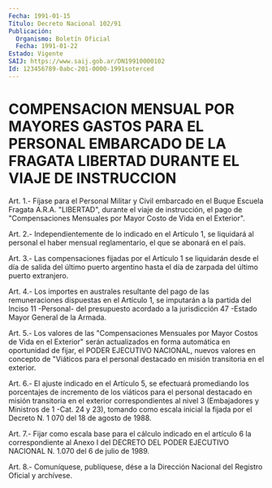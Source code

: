 ```yaml
---
Fecha: 1991-01-15
Título: Decreto Nacional 102/91
Publicación:
  Organismo: Boletín Oficial
  Fecha: 1991-01-22
Estado: Vigente
SAIJ: https://www.saij.gob.ar/DN19910000102
Id: 123456789-0abc-201-0000-1991soterced
---
```

# COMPENSACION MENSUAL POR MAYORES GASTOS PARA EL PERSONAL EMBARCADO DE LA FRAGATA LIBERTAD DURANTE EL VIAJE DE INSTRUCCION

<a id="1"></a>
Art.  1.- Fíjase para el Personal Militar y Civil embarcado en el Buque Escuela  Fragata  A.R.A.  "LIBERTAD",  durante el viaje de instrucción, el pago de "Compensaciones Mensuales  por  Mayor Costo de Vida en el Exterior".

<a id="2"></a>
Art. 2.- Independientemente de lo indicado en el Artículo 1, se liquidará  al  personal  el  haber mensual reglamentario, el que se abonará en el país.

<a id="3"></a>
Art.  3.-  Las  compensaciones  fijadas  por  el Artículo 1 se liquidarán  desde  el  día  de  salida del último puerto  argentino hasta el día de zarpada del último puerto extranjero.

<a id="4"></a>
Art.  4.- Los importes en australes resultante del pago de las remuneraciones  dispuestas  en  el  Artículo  1,  se imputarán a la partida  del  Inciso  11 -Personal- del presupuesto acordado  a  la jurisdicción 47 -Estado Mayor General de la Armada.

<a id="5"></a>
Art. 5.- Los valores de las "Compensaciones Mensuales por Mayor Costos  de  Vida  en  el  Exterior"  serán  actualizados  en  forma automática  en  oportunidad  de fijar, el PODER EJECUTIVO NACIONAL, nuevos valores en concepto de  "Viáticos para el personal destacado en misión transitoria en el exterior.

<a id="6"></a>
Art.  6.-  El  ajuste  indicado en el Artículo 5, se efectuará promediando los porcentajes de  incremento  de los viáticos para el personal destacado en misión transitoria en el exterior correspondientes al nivel 3 (Embajadores y Ministros  de 1 -Cat. 24 y  23), tomando como escala inicial la fijada por el Decreto  N.  1 070 del 18 de agosto de 1988.

<a id="7"></a>
Art. 7.- Fijar como escala base para el cálculo indicado en el artículo  6  la  correspondiente  al  Anexo I del DECRETO DEL PODER EJECUTIVO NACIONAL N. 1.070 del 6 de julio de 1989.

<a id="8"></a>
Art. 8.- Comuníquese, publíquese, dése a la Dirección Nacional del Registro Oficial y archívese.